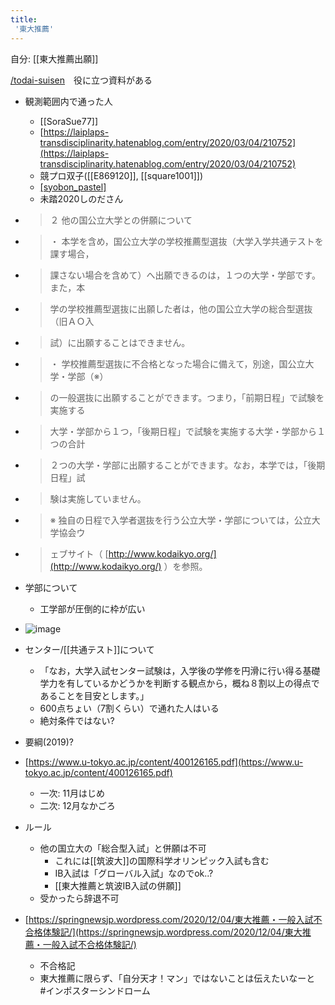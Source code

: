 ```yaml
---
title:
 '東大推薦'
---
```


自分: [[東大推薦出願]]

[/todai-suisen](https://scrapbox.io/todai-suisen)　役に立つ資料がある

- 観測範囲内で通った人
    - [[SoraSue77]]
    - [https://laiplaps-transdisciplinarity.hatenablog.com/entry/2020/03/04/210752](https://laiplaps-transdisciplinarity.hatenablog.com/entry/2020/03/04/210752)
    - 競プロ双子([[E869120]], [[square1001]])
    - [[syobon_pastel]](未踏ジュニア)
    - 未踏2020しのださん

- > ２ 他の国公立大学との併願について
- >  ・ 本学を含め，国公立大学の学校推薦型選抜（大学入学共通テストを課す場合，
- >  課さない場合を含めて）へ出願できるのは，１つの大学・学部です。また，本
- >  学の学校推薦型選抜に出願した者は，他の国公立大学の総合型選抜（旧ＡＯ入
- >  試）に出願することはできません。
- >  ・ 学校推薦型選抜に不合格となった場合に備えて，別途，国公立大学・学部（※）
- >  の一般選抜に出願することができます。つまり，「前期日程」で試験を実施する
- >  大学・学部から１つ，「後期日程」で試験を実施する大学・学部から１つの合計
- >  ２つの大学・学部に出願することができます。なお，本学では，「後期日程」試
- >  験は実施していません。
- >  ※ 独自の日程で入学者選抜を行う公立大学・学部については，公立大学協会ウ
- >  ェブサイト（ [http://www.kodaikyo.org/](http://www.kodaikyo.org/) ）を参照。

- 学部について
    - 工学部が圧倒的に枠が広い
- ![image](https://gyazo.com/655190b6d6ebe87e35bfbf3059e66cc1/thumb/1000)


- センター/[[共通テスト]]について
    - 「なお，大学入試センター試験は，入学後の学修を円滑に行い得る基礎学力を有しているかどうかを判断する観点から，概ね８割以上の得点であることを目安とします。」
    - 600点ちょい（7割くらい）で通れた人はいる
    - 絶対条件ではない?

- 要綱(2019)?
- [https://www.u-tokyo.ac.jp/content/400126165.pdf](https://www.u-tokyo.ac.jp/content/400126165.pdf)
    - 一次: 11月はじめ
    - 二次: 12月なかごろ

- ルール
    - 他の国立大の「総合型入試」と併願は不可
        - これには[[筑波大]]の国際科学オリンピック入試も含む
        - IB入試は「グローバル入試」なのでok..?
        - [[東大推薦と筑波IB入試の併願]]
    - 受かったら辞退不可

- [https://springnewsjp.wordpress.com/2020/12/04/東大推薦・一般入試不合格体験記/](https://springnewsjp.wordpress.com/2020/12/04/東大推薦・一般入試不合格体験記/)
    - 不合格記
    - 東大推薦に限らず、「自分天才！マン」ではないことは伝えたいなーと　#インポスターシンドローム


